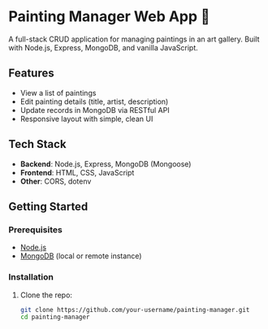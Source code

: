 # Painting Manager Web App 🎨

A full-stack CRUD application for managing paintings in an art gallery. Built with Node.js, Express, MongoDB, and vanilla JavaScript.

## Features

- View a list of paintings
- Edit painting details (title, artist, description)
- Update records in MongoDB via RESTful API
- Responsive layout with simple, clean UI

## Tech Stack

- **Backend**: Node.js, Express, MongoDB (Mongoose)
- **Frontend**: HTML, CSS, JavaScript
- **Other**: CORS, dotenv

## Getting Started

### Prerequisites

- [Node.js](https://nodejs.org/)
- [MongoDB](https://www.mongodb.com/) (local or remote instance)

### Installation

1. Clone the repo:
   ```bash
   git clone https://github.com/your-username/painting-manager.git
   cd painting-manager

